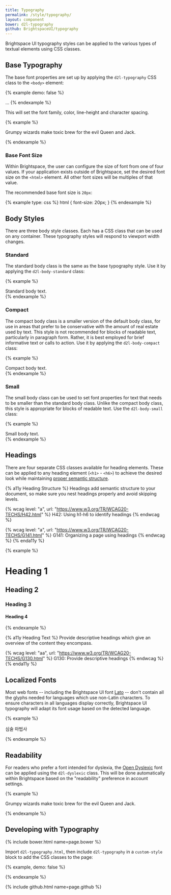 ```yaml
---
title: Typography
permalink: /style/typography/
layout: component
bower: d2l-typography
github: BrightspaceUI/typography
---
```

Brightspace UI typography styles can be applied to the various types of textual elements using CSS classes.

## Base Typography

The base font properties are set up by applying the `d2l-typography` CSS class to the `<body>` element:

{% example demo: false %}
<body class="d2l-typography">
	...
</body>
{% endexample %}

This will set the font family, color, line-height and character spacing.

{% example %}
<p>
  Grumpy wizards make toxic brew for the evil Queen and Jack.
</p>
{% endexample %}

### Base Font Size

Within Brightspace, the user can configure the size of font from one of four values. If your application exists outside of Brightspace, set the desired font size on the `<html>` element. All other font sizes will be multiples of that value.

The recommended base font size is `20px`:

{% example type: css %}
html {
	font-size: 20px;
}
{% endexample %}

## Body Styles

There are three body style classes. Each has a CSS class that can be used on any container. These typography styles will respond to viewport width changes.

### Standard

The standard body class is the same as the base typography style.
Use it by applying the `d2l-body-standard` class:

{% example %}
<div class="d2l-body-standard">
  Standard body text.
</div>
{% endexample %}

### Compact

The compact body class is a smaller version of the default body class, for use in areas that prefer to be conservative with the amount of real estate used by text. This style is not recommended for blocks of readable text, particularly in paragraph form. Rather, it is best employed for brief informative text or calls to action.
Use it by applying the `d2l-body-compact` class:

{% example %}
<div class="d2l-body-compact">
  Compact body text.
</div>
{% endexample %}

### Small

The small body class can be used to set font properties for text that needs to be smaller than the standard body class. Unlike the compact body class, this style is appropriate for blocks of readable text.
Use the `d2l-body-small` class:

{% example %}
<div class="d2l-body-small">
  Small body text.
</div>
{% endexample %}

## Headings

There are four separate CSS classes available for heading elements. These can be applied to any heading element (`<h1>` - `<h6>`) to achieve the desired look while maintaining [proper semantic structure](http://webaim.org/techniques/semanticstructure/).

{% a11y Heading Structure %}
Headings add semantic structure to your document, so make sure you nest headings properly and avoid skipping levels.

{% wcag level: "a", url: "https://www.w3.org/TR/WCAG20-TECHS/H42.html" %}
H42: Using h1-h6 to identify headings
{% endwcag %}

{% wcag level: "a", url: "https://www.w3.org/TR/WCAG20-TECHS/G141.html" %}
G141: Organizing a page using headings
{% endwcag %}
{% enda11y %}

{% example %}
<h1 class="d2l-heading-1">Heading 1</h1>
<h2 class="d2l-heading-1">Heading 2</h2>
<h3 class="d2l-heading-1">Heading 3</h3>
<h4 class="d2l-heading-1">Heading 4</h4>
{% endexample %}

{% a11y Heading Text %}
Provide descriptive headings which give an overview of the content they encompass.

{% wcag level: "aa", url: "https://www.w3.org/TR/WCAG20-TECHS/G130.html" %}
G130: Provide descriptive headings
{% endwcag %}
{% enda11y %}

## Localized Fonts

Most web fonts -- including the Brightspace UI font [Lato](http://www.latofonts.com/) -- don't contain all the glyphs needed for languages which use non-Latin characters. To ensure characters in all languages display correctly, Brightspace UI typography will adapt its font usage based on the detected language.

{% example %}
<!-- Korean -->
<p lang="ko">심술 마법사</p>
{% endexample %}

## Readability

For readers who prefer a font intended for dyslexia, the [Open Dyslexic](http://opendyslexic.org/) font can be applied using the `d2l-dyslexic` class. This will be done automatically within Brightspace based on the "readability" preference in account settings.

{% example %}
<p class="d2l-dyslexic">
  Grumpy wizards make toxic brew for the evil Queen and Jack.
</p>
{% endexample %}

## Developing with Typography

{% include bower.html name=page.bower %}

Import `d2l-typography.html`, then include `d2l-typography` in a `custom-style` block to add the CSS classes to the page:

{% example, demo: false %}
<link
  rel="import"
  href="bower_components/d2l-typography/d2l-typography.html">
<style is="custom-style" include="d2l-typography"></style>
{% endexample %}

{% include github.html name=page.github %}
